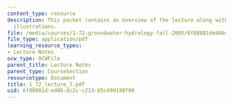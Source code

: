 ```yaml
---
content_type: resource
description: This packet contains an overview of the lecture along with diagrams and
  illustrations.
file: /media/courses/1-72-groundwater-hydrology-fall-2005/6f88881ded46dc2cc213b5c490190f00_1_72_lecture_7.pdf
file_type: application/pdf
learning_resource_types:
- Lecture Notes
ocw_type: OCWFile
parent_title: Lecture Notes
parent_type: CourseSection
resourcetype: Document
title: 1_72_lecture_7.pdf
uid: 6f88881d-ed46-dc2c-c213-b5c490190f00
---
```

